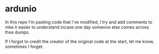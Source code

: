 # ardunio
In this repo I'm pasting code that i've modified, I try and add comments to mke it easier to understand incase one day someone else comes across thse dumps.

If I forgot to credit the creator of the original code at the start, let me know, sometimes I forget.
